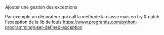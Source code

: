 Ajouter une gestion des exceptions

Par exemple un décorateur qui call la méthode la classe mais en try & catch l'exception de la lib de louis
https://www.programiz.com/python-programming/user-defined-exception
